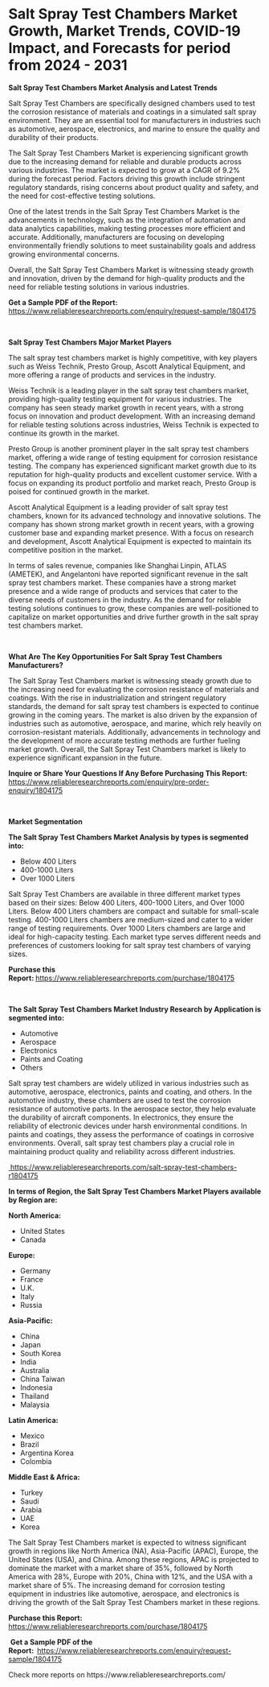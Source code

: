 <p><h1>Salt Spray Test Chambers Market Growth, Market Trends, COVID-19 Impact, and Forecasts for period from 2024 - 2031</h1></p><p><strong>Salt Spray Test Chambers Market Analysis and Latest Trends</strong></p>
<p><p>Salt Spray Test Chambers are specifically designed chambers used to test the corrosion resistance of materials and coatings in a simulated salt spray environment. They are an essential tool for manufacturers in industries such as automotive, aerospace, electronics, and marine to ensure the quality and durability of their products.</p><p>The Salt Spray Test Chambers Market is experiencing significant growth due to the increasing demand for reliable and durable products across various industries. The market is expected to grow at a CAGR of 9.2% during the forecast period. Factors driving this growth include stringent regulatory standards, rising concerns about product quality and safety, and the need for cost-effective testing solutions.</p><p>One of the latest trends in the Salt Spray Test Chambers Market is the advancements in technology, such as the integration of automation and data analytics capabilities, making testing processes more efficient and accurate. Additionally, manufacturers are focusing on developing environmentally friendly solutions to meet sustainability goals and address growing environmental concerns.</p><p>Overall, the Salt Spray Test Chambers Market is witnessing steady growth and innovation, driven by the demand for high-quality products and the need for reliable testing solutions in various industries.</p></p>
<p><strong>Get a Sample PDF of the Report:&nbsp;</strong> <a href="https://www.reliableresearchreports.com/enquiry/request-sample/1804175">https://www.reliableresearchreports.com/enquiry/request-sample/1804175</a></p>
<p>&nbsp;</p>
<p><strong>Salt Spray Test Chambers Major Market Players</strong></p>
<p><p>The salt spray test chambers market is highly competitive, with key players such as Weiss Technik, Presto Group, Ascott Analytical Equipment, and more offering a range of products and services in the industry.</p><p>Weiss Technik is a leading player in the salt spray test chambers market, providing high-quality testing equipment for various industries. The company has seen steady market growth in recent years, with a strong focus on innovation and product development. With an increasing demand for reliable testing solutions across industries, Weiss Technik is expected to continue its growth in the market.</p><p>Presto Group is another prominent player in the salt spray test chambers market, offering a wide range of testing equipment for corrosion resistance testing. The company has experienced significant market growth due to its reputation for high-quality products and excellent customer service. With a focus on expanding its product portfolio and market reach, Presto Group is poised for continued growth in the market.</p><p>Ascott Analytical Equipment is a leading provider of salt spray test chambers, known for its advanced technology and innovative solutions. The company has shown strong market growth in recent years, with a growing customer base and expanding market presence. With a focus on research and development, Ascott Analytical Equipment is expected to maintain its competitive position in the market.</p><p>In terms of sales revenue, companies like Shanghai Linpin, ATLAS (AMETEK), and Angelantoni have reported significant revenue in the salt spray test chambers market. These companies have a strong market presence and a wide range of products and services that cater to the diverse needs of customers in the industry. As the demand for reliable testing solutions continues to grow, these companies are well-positioned to capitalize on market opportunities and drive further growth in the salt spray test chambers market.</p></p>
<p>&nbsp;</p>
<p><strong>What Are The Key Opportunities For Salt Spray Test Chambers Manufacturers?</strong></p>
<p><p>The Salt Spray Test Chambers market is witnessing steady growth due to the increasing need for evaluating the corrosion resistance of materials and coatings. With the rise in industrialization and stringent regulatory standards, the demand for salt spray test chambers is expected to continue growing in the coming years. The market is also driven by the expansion of industries such as automotive, aerospace, and marine, which rely heavily on corrosion-resistant materials. Additionally, advancements in technology and the development of more accurate testing methods are further fueling market growth. Overall, the Salt Spray Test Chambers market is likely to experience significant expansion in the future.</p></p>
<p><strong>Inquire or Share Your Questions If Any Before Purchasing This Report:</strong> <a href="https://www.reliableresearchreports.com/enquiry/pre-order-enquiry/1804175">https://www.reliableresearchreports.com/enquiry/pre-order-enquiry/1804175</a></p>
<p>&nbsp;</p>
<p><strong>Market Segmentation</strong></p>
<p><strong>The Salt Spray Test Chambers Market Analysis by types is segmented into:</strong></p>
<p><ul><li>Below 400 Liters</li><li>400-1000 Liters</li><li>Over 1000 Liters</li></ul></p>
<p><p>Salt Spray Test Chambers are available in three different market types based on their sizes: Below 400 Liters, 400-1000 Liters, and Over 1000 Liters. Below 400 Liters chambers are compact and suitable for small-scale testing. 400-1000 Liters chambers are medium-sized and cater to a wider range of testing requirements. Over 1000 Liters chambers are large and ideal for high-capacity testing. Each market type serves different needs and preferences of customers looking for salt spray test chambers of varying sizes.</p></p>
<p><strong>Purchase this Report:&nbsp;</strong><a href="https://www.reliableresearchreports.com/purchase/1804175">https://www.reliableresearchreports.com/purchase/1804175</a></p>
<p>&nbsp;</p>
<p><strong>The Salt Spray Test Chambers Market Industry Research by Application is segmented into:</strong></p>
<p><ul><li>Automotive</li><li>Aerospace</li><li>Electronics</li><li>Paints and Coating</li><li>Others</li></ul></p>
<p><p>Salt spray test chambers are widely utilized in various industries such as automotive, aerospace, electronics, paints and coating, and others. In the automotive industry, these chambers are used to test the corrosion resistance of automotive parts. In the aerospace sector, they help evaluate the durability of aircraft components. In electronics, they ensure the reliability of electronic devices under harsh environmental conditions. In paints and coatings, they assess the performance of coatings in corrosive environments. Overall, salt spray test chambers play a crucial role in maintaining product quality and reliability across different industries.</p></p>
<p><a href="https://www.reliableresearchreports.com/salt-spray-test-chambers-r1804175">&nbsp;https://www.reliableresearchreports.com/salt-spray-test-chambers-r1804175</a></p>
<p><strong>In terms of Region, the Salt Spray Test Chambers Market Players available by Region are:</strong></p>
<p>
    <p> <strong> North America: </strong>
        <ul>
            <li>United States</li>
            <li>Canada</li>
        </ul>
        </p> 
    <p> <strong> Europe: </strong>
        <ul>
            <li>Germany</li>
            <li>France</li>
            <li>U.K.</li>
            <li>Italy</li>
            <li>Russia</li>
        </ul>
        </p> 
    <p> <strong> Asia-Pacific: </strong>
        <ul>
            <li>China</li>
            <li>Japan</li>
            <li>South Korea</li>
            <li>India</li>
            <li>Australia</li>
            <li>China Taiwan</li>
            <li>Indonesia</li>
            <li>Thailand</li>
            <li>Malaysia</li>
        </ul>
        </p> 
    <p> <strong> Latin America: </strong>
        <ul>
            <li>Mexico</li>
            <li>Brazil</li>
            <li>Argentina Korea</li>
            <li>Colombia</li>
        </ul>
        </p> 
    <p> <strong> Middle East & Africa: </strong>
        <ul>
            <li>Turkey</li>
            <li>Saudi</li>
            <li>Arabia</li>
            <li>UAE</li>
            <li>Korea</li>
        </ul>
    </p>
    </p>
<p><p>The Salt Spray Test Chambers market is expected to witness significant growth in regions like North America (NA), Asia-Pacific (APAC), Europe, the United States (USA), and China. Among these regions, APAC is projected to dominate the market with a market share of 35%, followed by North America with 28%, Europe with 20%, China with 12%, and the USA with a market share of 5%. The increasing demand for corrosion testing equipment in industries like automotive, aerospace, and electronics is driving the growth of the Salt Spray Test Chambers market in these regions.</p></p>
<p><strong>Purchase this Report: </strong><a href="https://www.reliableresearchreports.com/purchase/1804175">https://www.reliableresearchreports.com/purchase/1804175</a></p>
<p>&nbsp;<strong>Get a Sample PDF of the Report:&nbsp;&nbsp;</strong><a href="https://www.reliableresearchreports.com/enquiry/request-sample/1804175">https://www.reliableresearchreports.com/enquiry/request-sample/1804175</a></p>
<p><strong></strong></p>
<p>Check more reports on https://www.reliableresearchreports.com/</p>